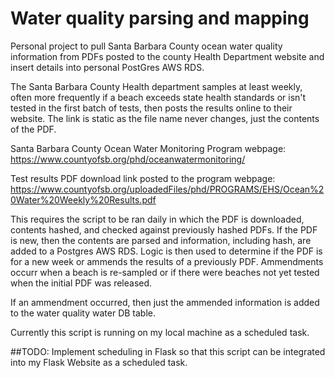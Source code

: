 # Water quality parsing and mapping
Personal project to pull Santa Barbara County ocean water quality information from PDFs posted to the county Health Department website and insert details into personal PostGres AWS RDS. 
 
The Santa Barbara County Health department samples at least weekly, often more frequently if a beach exceeds state health standards or isn't tested in the first batch of tests, then posts the results online to their website. The link is static as the file name never changes, just the contents of the PDF.

Santa Barbara County Ocean Water Monitoring Program webpage: https://www.countyofsb.org/phd/oceanwatermonitoring/

Test results PDF download link posted to the program webpage: https://www.countyofsb.org/uploadedFiles/phd/PROGRAMS/EHS/Ocean%20Water%20Weekly%20Results.pdf

This requires the script to be ran daily in which the PDF is downloaded, contents hashed, and checked against previously hashed PDFs. If the PDF is new, then the contents are parsed and information, including hash, are added to a Postgres AWS RDS. Logic is then used to determine if the PDF is for a new week or ammends the results of a previously PDF. Ammendments occurr when a beach is re-sampled or if there were beaches not yet tested when the initial PDF was released. 

If an ammendment occurred, then just the ammended information is added to the water quality water DB table. 

Currently this script is running on my local machine as a scheduled task.

##TODO:
Implement scheduling in Flask so that this script can be integrated into my Flask Website as a scheduled task. 
